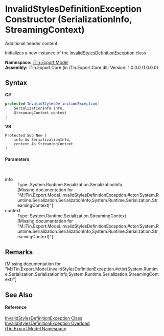 # InvalidStylesDefinitionException Constructor (SerializationInfo, StreamingContext)
Additional header content 

Initializes a new instance of the <a href="cc6ac913-200c-9856-d7e6-447c7434c764">InvalidStylesDefinitionException</a> class

**Namespace:**&nbsp;<a href="ef57ffcc-e95e-b212-5a46-9aa6f5a3511f">iTin.Export.Model</a><br />**Assembly:**&nbsp;iTin.Export.Core (in iTin.Export.Core.dll) Version: 1.0.0.0 (1.0.0.0)

## Syntax

**C#**<br />
``` C#
protected InvalidStylesDefinitionException(
	SerializationInfo info,
	StreamingContext context
)
```

**VB**<br />
``` VB
Protected Sub New ( 
	info As SerializationInfo,
	context As StreamingContext
)
```


#### Parameters
&nbsp;<dl><dt>info</dt><dd>Type: System.Runtime.Serialization.SerializationInfo<br />\[Missing <param name="info"/> documentation for "M:iTin.Export.Model.InvalidStylesDefinitionException.#ctor(System.Runtime.Serialization.SerializationInfo,System.Runtime.Serialization.StreamingContext)"\]</dd><dt>context</dt><dd>Type: System.Runtime.Serialization.StreamingContext<br />\[Missing <param name="context"/> documentation for "M:iTin.Export.Model.InvalidStylesDefinitionException.#ctor(System.Runtime.Serialization.SerializationInfo,System.Runtime.Serialization.StreamingContext)"\]</dd></dl>

## Remarks
\[Missing <remarks> documentation for "M:iTin.Export.Model.InvalidStylesDefinitionException.#ctor(System.Runtime.Serialization.SerializationInfo,System.Runtime.Serialization.StreamingContext)"\]

## See Also


#### Reference
<a href="cc6ac913-200c-9856-d7e6-447c7434c764">InvalidStylesDefinitionException Class</a><br /><a href="7906e1af-86a0-2834-038a-0ba014865777">InvalidStylesDefinitionException Overload</a><br /><a href="ef57ffcc-e95e-b212-5a46-9aa6f5a3511f">iTin.Export.Model Namespace</a><br />